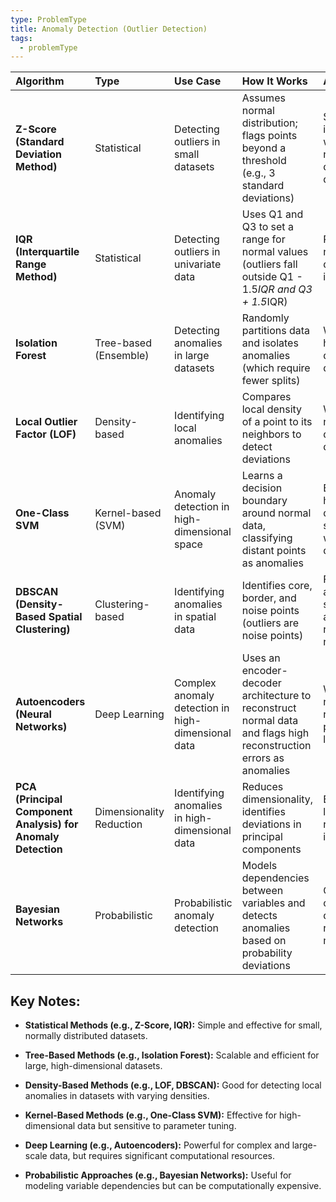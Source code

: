 ```yaml
---
type: ProblemType
title: Anomaly Detection (Outlier Detection)
tags:
  - problemType
---
```



| Algorithm                                                    | Type                     | Use Case                                           | How It Works                                                                                                      | Advantages                                                          | Disadvantages                                                                    |
| :----------------------------------------------------------- | :----------------------- | :------------------------------------------------- | :---------------------------------------------------------------------------------------------------------------- | :------------------------------------------------------------------ | :------------------------------------------------------------------------------- |
| **Z-Score (Standard Deviation Method)**                      | Statistical              | Detecting outliers in small datasets               | Assumes normal distribution; flags points beyond a threshold (e.g., 3 standard deviations)                        | Simple, interpretable, works well for normally distributed data     | Assumes Gaussian distribution, sensitive to extreme values                       |
| **IQR (Interquartile Range Method)**                         | Statistical              | Detecting outliers in univariate data              | Uses Q1 and Q3 to set a range for normal values (outliers fall outside Q1 - 1.5*IQR and Q3 + 1.5*IQR)             | Robust to non-Gaussian data, easy to implement                      | Ineffective for small datasets, does not work well with multimodal distributions |
| **Isolation Forest**                                         | Tree-based (Ensemble)    | Detecting anomalies in large datasets              | Randomly partitions data and isolates anomalies (which require fewer splits)                                      | Works well for high-dimensional data, scalable                      | Performance depends on hyperparameter tuning                                     |
| **Local Outlier Factor (LOF)**                               | Density-based            | Identifying local anomalies                        | Compares local density of a point to its neighbors to detect deviations                                           | Works well for non-uniform density datasets                         | Computationally expensive for large datasets                                     |
| **One-Class SVM**                                            | Kernel-based (SVM)       | Anomaly detection in high-dimensional space        | Learns a decision boundary around normal data, classifying distant points as anomalies                            | Effective in high-dimensional spaces, works well with small data    | Sensitive to hyperparameters, computationally expensive for large datasets       |
| **DBSCAN (Density-Based Spatial Clustering)**                | Clustering-based         | Identifying anomalies in spatial data              | Identifies core, border, and noise points (outliers are noise points)                                             | Finds arbitrarily shaped anomalies, robust to noise                 | Requires tuning (eps, min_samples), struggles with varying densities             |
| **Autoencoders (Neural Networks)**                           | Deep Learning            | Complex anomaly detection in high-dimensional data | Uses an encoder-decoder architecture to reconstruct normal data and flags high reconstruction errors as anomalies | Works well for non-linear relationships, powerful on large datasets | Requires large labeled datasets, computationally expensive                       |
| **PCA (Principal Component Analysis) for Anomaly Detection** | Dimensionality Reduction | Identifying anomalies in high-dimensional data     | Reduces dimensionality, identifies deviations in principal components                                             | Effective for linear relationships, interpretable                   | Assumes linearity, can miss complex anomalies                                    |
| **Bayesian Networks**                                        | Probabilistic            | Probabilistic anomaly detection                    | Models dependencies between variables and detects anomalies based on probability deviations                       | Captures complex dependencies, robust to missing data               | Computationally expensive, requires domain knowledge                             |

## Key Notes:

- **Statistical Methods (e.g., Z-Score, IQR):** Simple and effective for small, normally distributed datasets.

- **Tree-Based Methods (e.g., Isolation Forest):** Scalable and efficient for large, high-dimensional datasets.

- **Density-Based Methods (e.g., LOF, DBSCAN):** Good for detecting local anomalies in datasets with varying densities.

- **Kernel-Based Methods (e.g., One-Class SVM):** Effective for high-dimensional data but sensitive to parameter tuning.

- **Deep Learning (e.g., Autoencoders):** Powerful for complex and large-scale data, but requires significant computational resources.

- **Probabilistic Approaches (e.g., Bayesian Networks):** Useful for modeling variable dependencies but can be computationally expensive.

